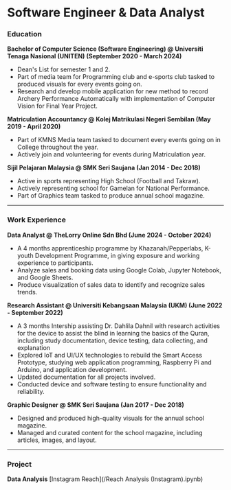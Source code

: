 # Software Engineer & Data Analyst

### Education
**Bachelor of Computer Science (Software Engineering) @ Universiti Tenaga Nasional (UNITEN) (September 2020 - March 2024)**
- Dean's List for semester 1 and 2.
- Part of media team for Programming club and e-sports club tasked to produced visuals for every events going on.
- Research and develop mobile application for new method to record Archery Performance Automatically with implementation of Computer Vision for Final Year Project.

**Matriculation Accountancy @ Kolej Matrikulasi Negeri Sembilan (May 2019 - April 2020)**
- Part of KMNS Media team tasked to document every events going on in College throughout the year.
- Actively join and volunteering for events during Matriculation year.

**Sijil Pelajaran Malaysia @ SMK Seri Saujana (Jan 2014 - Dec 2018)**
- Active in sports representing High School (Football and Takraw).
- Actively representing school for Gamelan for National Performance.
- Part of Graphics team tasked to produce annual school magazine.
  
---
### Work Experience
**Data Analyst @ TheLorry Online Sdn Bhd (June 2024 - October 2024)**
- A 4 months apprenticeship programme by Khazanah/Pepperlabs, K-youth Development Programme, in giving exposure and working experience to participants.
- Analyze sales and booking data using Google Colab, Jupyter Notebook, and Google Sheets.
- Produce visualization of sales data to identify and recognize sales trends.

**Research Assistant @ Universiti Kebangsaan Malaysia (UKM) (June 2022 - September 2022)**
- A 3 months Intership assisting Dr. Dahlila Dahnil with research activities for the device to assist the blind in learning the basics of the Quran, including study documentation, device testing, data collecting, and explanation
- Explored IoT and UI/UX technologies to rebuild the Smart Access Prototype, studying web application programming, Raspberry Pi and Arduino, and application development.
- Updated documentation for all projects involved.
- Conducted device and software testing to ensure functionality and reliability.

**Graphic Designer @ SMK Seri Saujana (Jan 2017 - Dec 2018)**
- Designed and produced high-quality visuals for the annual school magazine.
- Managed and curated content for the school magazine, including articles, images, and layout.

---
### Project
**Data Analysis**
[Instagram Reach](/Reach Analysis (Instagram).ipynb)

